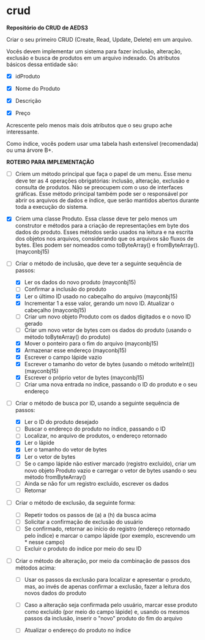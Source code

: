 # crud
**Repositório do CRUD  de AEDS3**

Criar o seu primeiro CRUD (Create, Read, Update, Delete) em um arquivo.

Vocês devem implementar um sistema  para fazer inclusão, alteração, exclusão e busca de produtos em um arquivo indexado. Os atributos básicos dessa entidade são:

- [x] idProduto

- [x] Nome do Produto

- [x] Descrição

- [x] Preço

Acrescente pelo menos mais dois atributos que o seu grupo ache interessante. 

Como índice, vocês podem usar uma tabela hash extensível (recomendada) ou uma árvore B+.

**ROTEIRO PARA IMPLEMENTAÇÃO**
- [ ] Criem um método principal que faça o papel de um menu. Esse menu deve ter as 4 operações obrigatórias: inclusão, alteração, exclusão e consulta de produtos. Não se preocupem com o uso de interfaces gráficas. Esse método principal também pode ser o responsável por abrir os arquivos de dados e índice, que serão mantidos abertos durante toda a execução do sistema.

- [x] Criem uma classe Produto. Essa classe deve ter pelo menos um construtor e métodos para a criação de representações em byte dos dados do produto. Esses métodos serão usados na leitura e na escrita dos objetos nos arquivos, considerando que os arquivos são fluxos de bytes. Eles podem ser nomeados como toByteArray() e fromByteArray(). (mayconbj15)

- [ ] Criar o método de inclusão, que deve ter a seguinte sequência de passos:
  - [x] Ler os dados do novo produto (mayconbj15)
  - [ ] Confirmar a inclusão do produto
  - [x] Ler o último ID usado no cabeçalho do arquivo (mayconbj15)
  - [x] Incrementar 1 a esse valor, gerando um novo ID. Atualizar o cabeçalho (mayconbj15)
  - [ ] Criar um novo objeto Produto com os dados digitados e o novo ID gerado
  - [ ] Criar um novo vetor de bytes com os dados do produto (usando o método toByteArray() do produto)
  - [x] Mover o ponteiro para o fim do arquivo (mayconbj15)
  - [x] Armazenar esse endereço (mayconbj15)
  - [x] Escrever o campo lápide vazio
  - [x] Escrever o tamanho do vetor de bytes (usando o método writeInt()) (mayconbj15)
  - [x] Escrever o próprio vetor de bytes (mayconbj15)
  - [ ] Criar uma nova entrada no índice, passando o ID do produto e o seu endereço

- [ ] Criar o método de busca por ID, usando a seguinte sequência de passos:
  - [x] Ler o ID do produto desejado
  - [ ] Buscar o endereço do produto no índice, passando o ID
  - [ ] Localizar, no arquivo de produtos, o endereço retornado
  - [x] Ler o lápide
  - [x] Ler o tamanho do vetor de bytes
  - [x] Ler o vetor de bytes
  - [ ] Se o campo lápide não estiver marcado (registro excluído), criar um novo objeto Produto vazio e carregar o vetor de bytes usando   o   seu método fromByteArray()
  - [ ] Ainda se não for um registro excluído, escrever os dados
  - [ ] Retornar

- [ ] Criar o método de exclusão, da seguinte forma:
  - [ ] Repetir todos os passos de (a) a (h) da busca acima
  - [ ] Solicitar a confirmação de exclusão do usuário
  - [ ] Se confirmado, retornar ao início do registro (endereço retornado pelo índice) e marcar o campo lápide (por exemplo, escrevendo um   * nesse campo)
  - [ ] Excluir o produto do índice por meio do seu ID

- [ ] Criar o método de alteração, por meio da combinação de passos dos métodos acima:
  - [ ] Usar os passos da exclusão para localizar e apresentar o produto, mas, ao invés de apenas confirmar a exclusão, fazer a leitura dos   novos dados do produto
  - [ ] Caso a alteração seja confirmada pelo usuário, marcar esse produto como excluído (por meio do campo lápide) e, usando os mesmos passos da inclusão, inserir o "novo" produto do fim do arquivo
  - [ ] Atualizar o endereço do produto no índice







